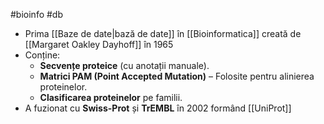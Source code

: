 #bioinfo #db
- Prima [[Baze de date|bază de date]] în [[Bioinformatica]] creată de [[Margaret Oakley Dayhoff]] în 1965
- Conține:
	- **Secvențe proteice** (cu anotații manuale).
	- **Matrici PAM (Point Accepted Mutation)** – Folosite pentru alinierea proteinelor.
	- **Clasificarea proteinelor** pe familii.
- A fuzionat cu **Swiss-Prot** și **TrEMBL** în 2002 formând [[UniProt]]